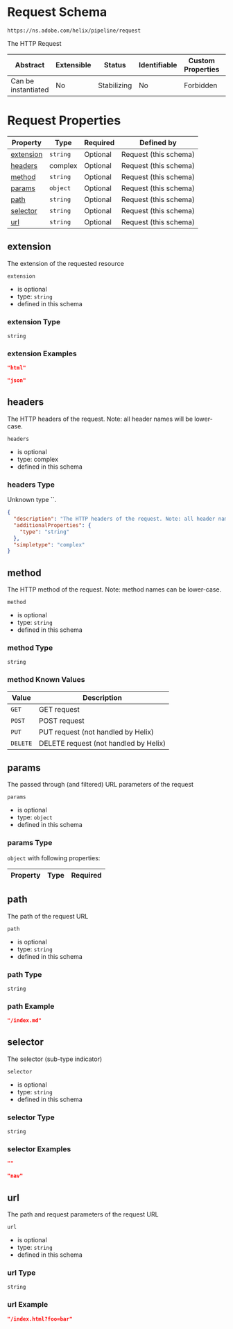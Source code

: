 
# Request Schema

```
https://ns.adobe.com/helix/pipeline/request
```

The HTTP Request

| Abstract | Extensible | Status | Identifiable | Custom Properties | Additional Properties | Defined In |
|----------|------------|--------|--------------|-------------------|-----------------------|------------|
| Can be instantiated | No | Stabilizing | No | Forbidden | Forbidden | [request.schema.json](request.schema.json) |

# Request Properties

| Property | Type | Required | Defined by |
|----------|------|----------|------------|
| [extension](#extension) | `string` | Optional | Request (this schema) |
| [headers](#headers) | complex | Optional | Request (this schema) |
| [method](#method) | `string` | Optional | Request (this schema) |
| [params](#params) | `object` | Optional | Request (this schema) |
| [path](#path) | `string` | Optional | Request (this schema) |
| [selector](#selector) | `string` | Optional | Request (this schema) |
| [url](#url) | `string` | Optional | Request (this schema) |

## extension

The extension of the requested resource

`extension`

* is optional
* type: `string`
* defined in this schema

### extension Type


`string`






### extension Examples

```json
"html"
```

```json
"json"
```



## headers

The HTTP headers of the request. Note: all header names will be lower-case.

`headers`

* is optional
* type: complex
* defined in this schema

### headers Type

Unknown type ``.

```json
{
  "description": "The HTTP headers of the request. Note: all header names will be lower-case.",
  "additionalProperties": {
    "type": "string"
  },
  "simpletype": "complex"
}
```





## method

The HTTP method of the request. Note: method names can be lower-case.

`method`

* is optional
* type: `string`
* defined in this schema

### method Type


`string`




### method Known Values
| Value | Description |
|-------|-------------|
| `GET` | GET request |
| `POST` | POST request |
| `PUT` | PUT request (not handled by Helix) |
| `DELETE` | DELETE request (not handled by Helix) |




## params

The passed through (and filtered) URL parameters of the request

`params`

* is optional
* type: `object`
* defined in this schema

### params Type


`object` with following properties:


| Property | Type | Required |
|----------|------|----------|






## path

The path of the request URL

`path`

* is optional
* type: `string`
* defined in this schema

### path Type


`string`






### path Example

```json
"/index.md"
```


## selector

The selector (sub-type indicator)

`selector`

* is optional
* type: `string`
* defined in this schema

### selector Type


`string`






### selector Examples

```json
""
```

```json
"nav"
```



## url

The path and request parameters of the request URL

`url`

* is optional
* type: `string`
* defined in this schema

### url Type


`string`






### url Example

```json
"/index.html?foo=bar"
```

